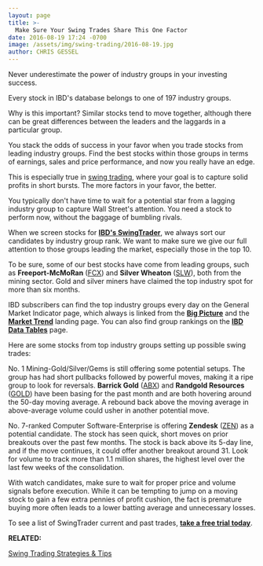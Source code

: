 ```yaml
---
layout: page
title: >-
  Make Sure Your Swing Trades Share This One Factor
date: 2016-08-19 17:24 -0700
image: /assets/img/swing-trading/2016-08-19.jpg
author: CHRIS GESSEL
---
```






Never underestimate the power of industry groups in your investing success.


Every stock in IBD's database belongs to one of 197 industry groups.


Why is this important? Similar stocks tend to move together, although there can be great differences between the leaders and the laggards in a particular group.


You stack the odds of success in your favor when you trade stocks from leading industry groups. Find the best stocks within those groups in terms of earnings, sales and price performance, and now you really have an edge.


This is especially true in [swing trading](https://www.investors.com/ibd-university/swing-trading/), where your goal is to capture solid profits in short bursts. The more factors in your favor, the better.


You typically don't have time to wait for a potential star from a lagging industry group to capture Wall Street's attention. You need a stock to perform now, without the baggage of bumbling rivals.


When we screen stocks for **[IBD's SwingTrader](http://shop.investors.com/offer/splashresponsive.aspx?id=SwingTrader&src=A011LPH)**, we always sort our candidates by industry group rank. We want to make sure we give our full attention to those groups leading the market, especially those in the top 10.


To be sure, some of our best stocks have come from leading groups, such as **Freeport-McMoRan** ([FCX](https://research.investors.com/quote.aspx?symbol=FCX)) and **Silver Wheaton** ([SLW](https://research.investors.com/quote.aspx?symbol=SLW)), both from the mining sector. Gold and silver miners have claimed the top industry spot for more than six months.


IBD subscribers can find the top industry groups every day on the General Market Indicator page, which always is linked from the [**Big Picture**](https://www.investors.com/category/market-trend/the-big-picture/) and the [**Market Trend**](http://research.investors.com/markettrend.aspx) landing page. You can also find group rankings on the [**IBD Data Tables**](https://www.investors.com/ibd-data-tables/) page.


Here are some stocks from top industry groups setting up possible swing trades:


No. 1 Mining-Gold/Silver/Gems is still offering some potential setups. The group has had short pullbacks followed by powerful moves, making it a ripe group to look for reversals. **Barrick Gold** ([ABX](https://research.investors.com/quote.aspx?symbol=ABX)) and **Randgold Resources** ([GOLD](https://research.investors.com/quote.aspx?symbol=GOLD)) have been basing for the past month and are both hovering around the 50-day moving average. A rebound back above the moving average in above-average volume could usher in another potential move.


No. 7-ranked Computer Software-Enterprise is offering **Zendesk** ([ZEN](https://research.investors.com/quote.aspx?symbol=ZEN)) as a potential candidate. The stock has seen quick, short moves on prior breakouts over the past few months. The stock is back above its 5-day line, and if the move continues, it could offer another breakout around 31. Look for volume to track more than 1.1 million shares, the highest level over the last few weeks of the consolidation.


With watch candidates, make sure to wait for proper price and volume signals before execution. While it can be tempting to jump on a moving stock to gain a few extra pennies of profit cushion, the fact is premature buying more often leads to a lower batting average and unnecessary losses.


To see a list of SwingTrader current and past trades, [**take a free trial today**](http://shop.investors.com/offer/splashresponsive.aspx?id=SwingTrader&src=A011LPH).


**RELATED:**


[Swing Trading Strategies & Tips](https://www.investors.com/ibd-university/swing-trading/)




